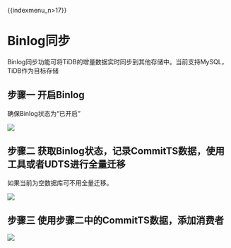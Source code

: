 {{indexmenu_n>17}}

# Binlog同步

Binlog同步功能可将TiDB的增量数据实时同步到其他存储中。当前支持MySQL，TiDB作为目标存储

## 步骤一 开启Binlog

确保Binlog状态为“已开启”

![](http://tidb-docs.cn-bj.ufileos.com/binlogopen001.png)

## 步骤二 获取Binlog状态，记录CommitTS数据，使用工具或者UDTS进行全量迁移

如果当前为空数据库可不用全量迁移。

![](http://tidb-docs.cn-bj.ufileos.com/committs001.png)

## 步骤三 使用步骤二中的CommitTS数据，添加消费者

![](http://tidb-docs.cn-bj.ufileos.com/addconsumer.png)
